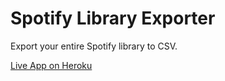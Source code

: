 # Spotify Library Exporter

Export your entire Spotify library to CSV.

[Live App on Heroku](https://spotify-library-exporter.herokuapp.com/)
